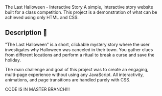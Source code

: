 The Last Halloween - Interactive Story
A simple, interactive story website built for a class competition. This project is a demonstration of what can be achieved using only HTML and CSS.

## Description 📜
"The Last Halloween" is a short, clickable mystery story where the user investigates why Halloween was canceled in their town. You gather clues from different locations and perform a ritual to break a curse and save the holiday.

The main challenge and goal of this project was to create an engaging, multi-page experience without using any JavaScript. All interactivity, animations, and page transitions are handled purely with CSS.


CODE IS IN MASTER BRANCH!!!
